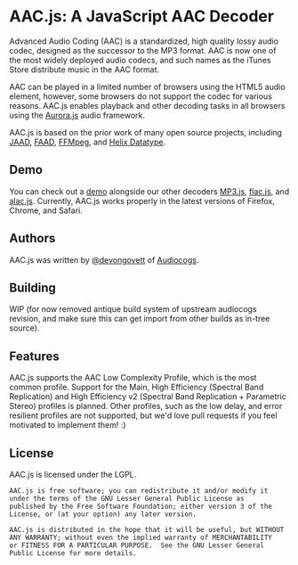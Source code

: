 AAC.js: A JavaScript AAC Decoder
================================

Advanced Audio Coding (AAC) is a standardized, high quality lossy audio codec, designed as the successor to the MP3 format.  AAC is now
one of the most widely deployed audio codecs, and such names as the iTunes Store distribute music in the AAC format.

AAC can be played in a limited number of browsers using the HTML5 audio element, however, some browsers do not support the codec 
for various reasons.  AAC.js enables playback and other decoding tasks in all browsers using the 
[Aurora.js](https://github.com/audiocogs/aurora.js) audio framework.

AAC.js is based on the prior work of many open source projects, including [JAAD](http://jaadec.sourceforge.net), 
[FAAD](http://www.audiocoding.com/faad2.html), [FFMpeg](http://ffmpeg.org/), and [Helix Datatype](https://datatype.helixcommunity.org).

## Demo

You can check out a [demo](http://audiocogs.org/codecs/aac/) alongside our other decoders [MP3.js](http://github.com/devongovett/mp3.js), [flac.js](http://github.com/audiocogs/flac.js), and [alac.js](http://github.com/audiocogs/alac.js).  Currently, AAC.js works properly in the latest versions of Firefox, Chrome, and Safari.

## Authors

AAC.js was written by [@devongovett](http://github.com/devongovett) of [Audiocogs](http://audiocogs.org/).

## Building

WIP (for now removed antique build system of upstream audiocogs revision,
and make sure this can get import from other builds as in-tree source).

## Features

AAC.js supports the AAC Low Complexity Profile, which is the most common profile.  Support for the Main, High Efficiency 
(Spectral Band Replication) and High Efficiency v2 (Spectral Band Replication + Parametric Stereo) profiles is planned.
Other profiles, such as the low delay, and error resilient profiles are not supported, but we'd love pull requests if 
you feel motivated to implement them! :)

## License

AAC.js is licensed under the LGPL.

    AAC.js is free software; you can redistribute it and/or modify it 
    under the terms of the GNU Lesser General Public License as 
    published by the Free Software Foundation; either version 3 of the 
    License, or (at your option) any later version.
    
    AAC.js is distributed in the hope that it will be useful, but WITHOUT 
    ANY WARRANTY; without even the implied warranty of MERCHANTABILITY 
    or FITNESS FOR A PARTICULAR PURPOSE.  See the GNU Lesser General 
    Public License for more details.
